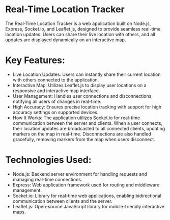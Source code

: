 # Real-Time Location Tracker

The Real-Time Location Tracker is a web application built on Node.js, Express, Socket.io, and Leaflet.js, designed to provide seamless real-time location updates. Users can share their live location with others, and all updates are displayed dynamically on an interactive map.

# Key Features:
- Live Location Updates: Users can instantly share their current location with others connected to the application.
- Interactive Map: Utilizes Leaflet.js to display user locations on a responsive and interactive map interface.
- User Management: Handles user connections and disconnections, notifying all users of changes in real-time.
- High Accuracy: Ensures precise location tracking with support for high accuracy settings on supported devices.
- How It Works:
 The application utilizes Socket.io for real-time communication between the server and clients. When a user connects, their location updates are broadcasted to all connected clients, updating markers on the map in real-time. Disconnections are also handled gracefully, removing markers from the map when users disconnect.

# Technologies Used:
- Node.js: Backend server environment for handling requests and managing real-time connections.
- Express: Web application framework used for routing and middleware management.
- Socket.io: Library for real-time web applications, enabling bidirectional communication between clients and the server.
- Leaflet.js: Open-source JavaScript library for mobile-friendly interactive maps.